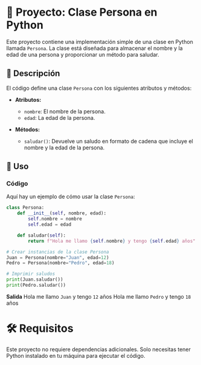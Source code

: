 # 🎉 **Proyecto: Clase Persona en Python**

Este proyecto contiene una implementación simple de una clase en Python llamada `Persona`. La clase está diseñada para almacenar el nombre y la edad de una persona y proporcionar un método para saludar.

## 📜 **Descripción**

El código define una clase `Persona` con los siguientes atributos y métodos:

- **Atributos:**
  - `nombre`: El nombre de la persona.
  - `edad`: La edad de la persona.

- **Métodos:**
  - `saludar()`: Devuelve un saludo en formato de cadena que incluye el nombre y la edad de la persona.

## 🚀 **Uso**

### **Código**

Aquí hay un ejemplo de cómo usar la clase `Persona`:

```python
class Persona:
    def __init__(self, nombre, edad):
        self.nombre = nombre
        self.edad = edad

    def saludar(self):
        return f"Hola me llamo {self.nombre} y tengo {self.edad} años"

# Crear instancias de la clase Persona
Juan = Persona(nombre="Juan", edad=12)
Pedro = Persona(nombre="Pedro", edad=18)

# Imprimir saludos
print(Juan.saludar())
print(Pedro.saludar())
```
**Salida**
Hola me llamo `Juan` y tengo `12` años
Hola me llamo `Pedro` y tengo `18` años

# 🛠️ **Requisitos**
Este proyecto no requiere dependencias adicionales. Solo necesitas tener Python instalado en tu máquina para ejecutar el código.